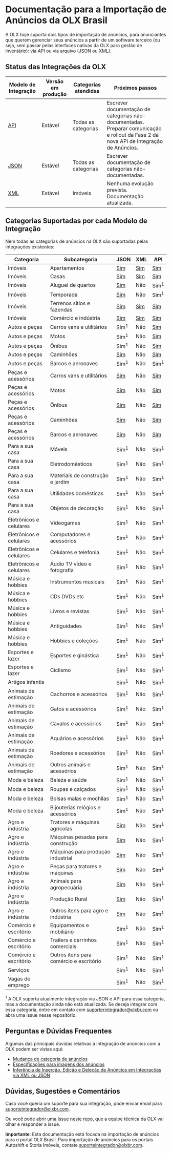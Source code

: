 # Documentação para a Importação de Anúncios da OLX Brasil

A OLX hoje suporta dois tipos de importação de anúncios, para anunciantes que querem gerenciar seus anúncios a partir de um software terceiro (ou seja, sem passar pelas interfaces nativas da OLX para gestão de inventário): via API ou via arquivo (JSON ou XML).


## Status das Integrações da OLX

| Modelo de Integração | Versão em produção | Categorias atendidas | Próximos passos |
|----------------------|----------------------------|----------------------|---------------------------------------------------------------------------------------|
| [API](api/README.md) | Estável | Todas as categorias | Escrever documentação de categorias não-documentadas. Preparar comunicação e rollout da Fase 2 da nova API de Integração de Anúncios. |
| [JSON](json/README.md) | Estável | Todas as categorias | Escrever documentação de categorias não-documentadas. |
| [XML](xml/real_estate/README.md) | Estável | Imóveis | Nenhuma evolução prevista. Documentação atualizada.


## Categorias Suportadas por cada Modelo de Integração

Nem todas as categorias de anúncios na OLX são suportadas pelas integrações existentes:

| Categoria | Subcategoria | JSON | XML | API |
|-------------------------|-----------------------------------------|------|-----|-----|
| Imóveis | Apartamentos | [Sim](json/real_estate/README.md) | [Sim](xml/real_estate/README.md) | [Sim](api/real_estate/README.md) |
| Imóveis | Casas | [Sim](json/real_estate/README.md) | [Sim](xml/real_estate/README.md) | [Sim](api/real_estate/README.md) |
| Imóveis | Aluguel de quartos | [Sim](json/real_estate/README.md) | Não | Sim<sup>1</sup>  |
| Imóveis | Temporada | [Sim](json/real_estate/README.md) | Não | Sim<sup>1</sup>  |
| Imóveis | Terrenos sítios e fazendas | [Sim](json/real_estate/README.md) | [Sim](xml/real_estate/README.md) | [Sim](api/real_estate/README.md) |
| Imóveis | Comércio e indústria | [Sim](json/real_estate/README.md) | [Sim](xml/real_estate/README.md) | [Sim](api/real_estate/README.md) |
| Autos e peças | Carros vans e utilitários | Sim<sup>1</sup> | Não | [Sim](api/autos/README.md) |
| Autos e peças | Motos | Sim<sup>1</sup> | Não | [Sim](api/autos/README.md) |
| Autos e peças | Ônibus | Sim<sup>1</sup> | Não | [Sim](api/autos/README.md) |
| Autos e peças | Caminhões | [Sim](json/auto/README.md) | Não | [Sim](api/autos/README.md) |
| Autos e peças | Barcos e aeronaves | Sim<sup>1</sup> | Não | Sim<sup>1</sup> |
| Peças e acessórios | Carros vans e utilitários | [Sim](json/autoparts/README.md) | Não | [Sim](api/autoparts/README.md) |
| Peças e acessórios | Motos | [Sim](json/autoparts/README.md) | Não | [Sim](api/autoparts/README.md) |
| Peças e acessórios | Ônibus | [Sim](json/autoparts/README.md) | Não | [Sim](api/autoparts/README.md) |
| Peças e acessórios | Caminhões | [Sim](json/autoparts/README.md) | Não | [Sim](api/autoparts/README.md) |
| Peças e acessórios | Barcos e aeronaves | [Sim](json/autoparts/README.md) | Não | [Sim](api/autoparts/README.md) |
| Para a sua casa | Móveis | Sim<sup>1</sup> | Não | Sim<sup>1</sup> |
| Para a sua casa | Eletrodomésticos | Sim<sup>1</sup> | Não | Sim<sup>1</sup> |
| Para a sua casa | Materiais de construção e jardim | Sim<sup>1</sup> | Não | Sim<sup>1</sup> |
| Para a sua casa | Utilidades domésticas | Sim<sup>1</sup> | Não | Sim<sup>1</sup> |
| Para a sua casa | Objetos de decoração | Sim<sup>1</sup> | Não | Sim<sup>1</sup> |
| Eletrônicos e celulares | Videogames | Sim<sup>1</sup> | Não | Sim<sup>1</sup> |
| Eletrônicos e celulares | Computadores e acessórios | Sim<sup>1</sup> | Não | Sim<sup>1</sup> |
| Eletrônicos e celulares | Celulares e telefonia | Sim<sup>1</sup> | Não | Sim<sup>1</sup> |
| Eletrônicos e celulares | Áudio TV vídeo e fotografia | Sim<sup>1</sup> | Não | Sim<sup>1</sup> |
| Música e hobbies | Instrumentos musicais | Sim<sup>1</sup> | Não | Sim<sup>1</sup> |
| Música e hobbies | CDs DVDs etc | Sim<sup>1</sup> | Não | Sim<sup>1</sup> |
| Música e hobbies | Livros e revistas | Sim<sup>1</sup> | Não | Sim<sup>1</sup> |
| Música e hobbies | Antiguidades | Sim<sup>1</sup> | Não | Sim<sup>1</sup> |
| Música e hobbies | Hobbies e coleções | Sim<sup>1</sup> | Não | Sim<sup>1</sup> |
| Esportes e lazer | Esportes e ginástica | Sim<sup>1</sup> | Não | Sim<sup>1</sup> |
| Esportes e lazer | Ciclismo | Sim<sup>1</sup> | Não | Sim<sup>1</sup> |
| Artigos infantis |  | Sim<sup>1</sup> | Não | Sim<sup>1</sup> |
| Animais de estimação | Cachorros e acessórios | Sim<sup>1</sup> | Não | Sim<sup>1</sup> |
| Animais de estimação | Gatos e acessórios | Sim<sup>1</sup> | Não | Sim<sup>1</sup> |
| Animais de estimação | Cavalos e acessórios | Sim<sup>1</sup> | Não | Sim<sup>1</sup> |
| Animais de estimação | Aquários e acessórios | Sim<sup>1</sup> | Não | Sim<sup>1</sup> |
| Animais de estimação | Roedores e acessórios | Sim<sup>1</sup> | Não | Sim<sup>1</sup> |
| Animais de estimação | Outros animais e acessórios | Sim<sup>1</sup> | Não | Sim<sup>1</sup> |
| Moda e beleza | Beleza e saúde | Sim<sup>1</sup> | Não | Sim<sup>1</sup> |
| Moda e beleza | Roupas e calçados | Sim<sup>1</sup> | Não | Sim<sup>1</sup> |
| Moda e beleza | Bolsas malas e mochilas | Sim<sup>1</sup> | Não | Sim<sup>1</sup> |
| Moda e beleza | Bijouterias relógios e acessórios | Sim<sup>1</sup> | Não | Sim<sup>1</sup> |
| Agro e indústria | Tratores e máquinas agrícolas | [Sim](json/agro/README.md) | Não | Sim<sup>1</sup> |
| Agro e indústria | Máquinas pesadas para construção | [Sim](json/agro/README.md) | Não | Sim<sup>1</sup> |
| Agro e indústria | Máquinas para produção industrial | [Sim](json/agro/README.md) | Não | Sim<sup>1</sup> |
| Agro e indústria | Peças para tratores e máquinas | [Sim](json/agro/README.md) | Não | Sim<sup>1</sup> |
| Agro e indústria | Animais para agropecuária | [Sim](json/agro/README.md) | Não | Sim<sup>1</sup> |
| Agro e indústria | Produção Rural | [Sim](json/agro/README.md) | Não | Sim<sup>1</sup> |
| Agro e indústria | Outros itens para agro e indústria | [Sim](json/agro/README.md) | Não | Sim<sup>1</sup> |
| Comércio e escritório | Equipamentos e mobiliário | Sim<sup>1</sup> | Não | Sim<sup>1</sup> |
| Comércio e escritório | Trailers e carrinhos comerciais | Sim<sup>1</sup> | Não | Sim<sup>1</sup> |
| Comércio e escritório | Outros itens para comércio e escritório | Sim<sup>1</sup> | Não | Sim<sup>1</sup> |
| Serviços |  | Sim<sup>1</sup> | Não | Sim<sup>1</sup> |
| Vagas de emprego |  | Sim<sup>1</sup> | Não | Sim<sup>1</sup> |

<sup>1</sup> A OLX suporta atualmente integração via JSON e API para essa categoria, mas a documentação ainda não está atualizada. Se deseja integrar com essa categoria, entre em contato com suporterintegrador@olxbr.com ou abra uma issue nesse repositório.

## Perguntas e Dúvidas Frequentes

Algumas das principais dúvidas relativas à integração de anúncios com a OLX podem ser vistas aqui:

- [Mudança de categoria de anúncios](faq/category.md)
- [Especificações para imagens dos anúncios](faq/images.md)
- [Inferência de Inserção, Edição e Deleção de Anúncios em Integrações via XML ou JSON](faq/xml_json_insertion.md)


## Dúvidas, Sugestões e Comentários

Caso você queria um suporte para sua integração, pode enviar email para suporteintegrador@olxbr.com.

Ou você pode [abrir uma Issue neste repo](https://github.com/olxbr/ad_integration/issues), que a equipe técnica da OLX vai olhar e responder a issue.

**Importante**: Esta documentação está focada na importação de anúncios para o portal OLX Brasil. Para importação de anúncios para os portais Autoshift e Storia Imóveis, contate suporteintegrador@olxbr.com.
